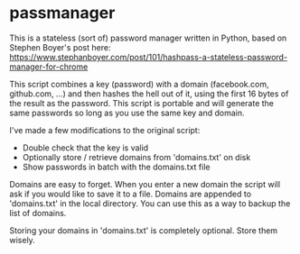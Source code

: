 # passmanager

This is a stateless (sort of) password manager written in Python, based on Stephen Boyer's post here: https://www.stephanboyer.com/post/101/hashpass-a-stateless-password-manager-for-chrome

This script combines a key (password) with a domain (facebook.com, github.com, ...) and then hashes the hell out of it, using the first 16 bytes of the result as the password. This script is portable and will generate the same passwords so long as you use the same key and domain.

I've made a few modifications to the original script:

 - Double check that the key is valid
 - Optionally store / retrieve domains from 'domains.txt' on disk
 - Show passwords in batch with the domains.txt file

Domains are easy to forget. When you enter a new domain the script will ask if you would like to save it to a file. Domains are appended to 'domains.txt' in the local directory. You can use this as a way to backup the list of domains.

Storing your domains in 'domains.txt' is completely optional. Store them wisely.


